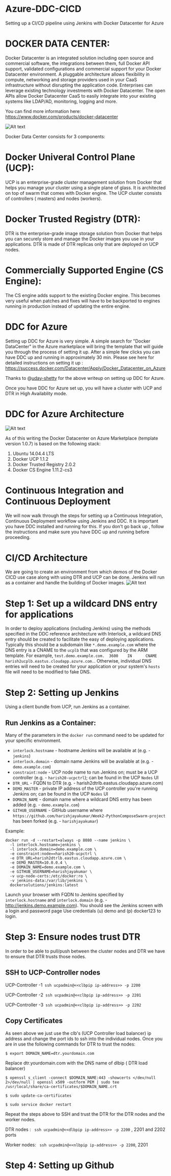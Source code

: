 # Azure-DDC-CICD
Setting up a CI/CD pipeline using Jenkins with Docker Datacenter for Azure

# DOCKER DATA CENTER:

Docker Datacenter is an integrated solution including open source and commercial software, the integrations between them, full Docker API support, validated configurations and commercial support for your Docker Datacenter environment. A pluggable architecture allows flexibility in compute, networking and storage providers used in your CaaS infrastructure without disrupting the application code. Enterprises can leverage existing technology investments with Docker Datacenter. The open APIs allow Docker Datacenter CaaS to easily integrate into your existing systems like LDAP/AD, monitoring, logging and more.

You can find more information here: https://www.docker.com/products/docker-datacenter

![Alt text](https://github.com/harishjayakumar/Azure-DDC-CICD/blob/master/DDC-Arch.png?raw=true "DDC Components")

Docker Data Center consists for 3 components:

# Docker Univeral Control Plane (UCP):
UCP is an enterprise-grade cluster management solution from Docker that helps you manage your cluster using a single plane of glass. It is architected on top of swarm that comes with Docker engine. The UCP cluster consists of controllers ( masters) and nodes (workers).

# Docker Trusted Registry (DTR):
DTR is the enterprise-grade image storage solution from Docker that helps you can securely store and manage the Docker images you use in your applications. DTR is made of DTR replicas only that are deployed on UCP nodes.

# Commercially Supported Engine (CS Engine):
The CS engine adds support to the existing Docker engine. This becomes very useful when patches and fixes will have to be backported to engines running in production instead of updating the entire engine.

# DDC for Azure
Setting up DDC for Azure is very simple. A simple search for "Docker DataCenter" in the Azure marketplace will bring the template that will guide you through the process of setting it up. After a simple few clicks you can have DDC up and running in approximately 30 min. Please see here for detailed instructions on setting it up : https://success.docker.com/Datacenter/Apply/Docker_Datacenter_on_Azure

Thanks to @[uday-shetty](https://github.com/uday-shetty) for the above writeup on setting up DDC for Azure.

Once you have DDC for Azure set up, you will have a cluster with UCP and DTR in High Availablity mode.

# DDC for Azure Architecture

![Alt text](https://github.com/harishjayakumar/Azure-DDC-CICD/blob/master/DDC-Azure-Arch.png?raw=true "DDC Azure Architecture ")

As of this writing the Docker Datacenter on Azure Marketplace (template version 1.0.7) is based on the following stack:

1. Ubuntu 14.04.4 LTS
2. Docker UCP 1.1.2
3. Docker Trusted Registry 2.0.2
4. Docker CS Engine 1.11.2-cs3

# Continuous Integration and Continuous Deployment

We will now walk through the steps for setting up a Continuous Integration, Continuous Deployment workflow using Jenkins and DDC. It is important you have DDC installed and running for this. If you don't go back up , follow the instructions and make sure you have DDC up and running before proceeding.

# CI/CD Architecture
We are going to create an environment from which demos of the Docker CICD use case along with using DTR and UCP can be done. Jenkins will run as a container and handle the building of Docker images.
![Alt text](https://github.com/harishjayakumar/Azure-DDC-CICD/blob/master/CI-CD.png?raw=true "CI/CD Architecture")

# Step 1: Set up a wildcard DNS entry for applications
In order to deploy applications (including Jenkins) using the methods specified in the DDC reference architecture with Interlock, a wildcard DNS entry should be created to facilitate the easy of deploying applications.  Typically this should be a subdomain like `*.demo.example.com` where the DNS entry is a CNAME to the `ucplb` that was configured by the ARM template.  For example, `test.demo.example.com.  3600    IN      CNAME   harish2ucplb.eastus.cloudapp.azure.com.`.  Otherwise, individual DNS entries will need to be created for your application or your system's `hosts` file will need to be modified to fake DNS.

# Step 2: Setting up Jenkins
Using a client bundle from UCP, run Jenkins as a container.

## Run Jenkins as a Container:
Many of the parameters in the `docker run` command need to be updated for your specific environment.

 * `interlock.hostname` - hostname Jenkins will be available at (e.g. - `jenkins`)
 * `interlock.domain` - domain name Jenkins will be available at (e.g. - `demo.example.com`)
 * `constraint:node` - UCP node name to run Jenkins on; must be a UCP controller (e.g. - `harish20-ucpctrl`); can be found in the UCP `Nodes` UI
 * `DTR_URL` - FQDN to DTR (e.g. - harish2dtrlb.eastus.cloudapp.azure.com)
 * `DEMO_MASTER` - private IP address of the UCP controller you're running Jenkins on; can be found in the UCP `Nodes` UI
 * `DOMAIN_NAME` - domain name where a wildcard DNS entry has been added (e.g. - `demo.example.com`)
 * `GITHUB_USERNAME` - GitHub username where `https://github.com/harishjayakumar/Week2-PythonComposeSwarm-project` has been forked (e.g. - `harishjayakumar`)

Example:

```
docker run -d --restart=always -p 8080 --name jenkins \
  -l interlock.hostname=jenkins \
  -l interlock.domain=demo.example.com \
  -e constraint:node==harish20-ucpctrl \
  -e DTR_URL=harish2dtrlb.eastus.cloudapp.azure.com \
  -e DEMO_MASTER=10.0.0.4 \
  -e DOMAIN_NAME=demo.example.com \
  -e GITHUB_USERNAME=harishjayakumar \
  -v ucp-node-certs:/etc/docker:ro \
  -v jenkins-data:/var/lib/jenkins \
  dockersolutions/jenkins:latest
```
Launch your browser with FQDN to Jenkins specified by `interlock.hostname` and `interlock.domain` (e.g. - http://jenkins.demo.example.com). You should see the Jenkins screen with a login and password page
Use credentials (u) demo and (p) docker123 to login.

# Step 3: Ensure nodes trust DTR
In order to be able to pull/push between the cluster nodes and DTR we have to ensure that DTR trusts those nodes. 

## SSH to UCP-Controller nodes

UCP-Controller -1``` ssh ucpadmin@<<clbpip ip-address>> -p 2200```

UCP-Controller -2``` ssh ucpadmin@<<clbpip ip-address>> -p 2201```

UCP-Controller -3``` ssh ucpadmin@<<clbpip ip-address>> -p 2202```

## Copy Certificates

As seen above we just use the clb's (UCP Controller load balancer) ip address and change the port ids to ssh into the individual nodes. Once you are in use the following commands for DTR to trust the nodes:

```$ export DOMAIN_NAME=dtr.yourdomain.com```

Replace dtr.yourdomain.com with the DNS name of dlbip ( DTR load balancer)

```$ openssl s_client -connect $DOMAIN_NAME:443 -showcerts </dev/null 2>/dev/null | openssl x509 -outform PEM | sudo tee /usr/local/share/ca-certificates/$DOMAIN_NAME.crt```

```$ sudo update-ca-certificates```
    
```$ sudo service docker restart```

Repeat the steps above to SSH and trust the DTR for the DTR nodes and the worker nodes.

DTR nodes : ``` ssh ucpadmin@<<dlbpip ip-address>> -p 2200``` , 2201 and 2202 ports

Worker nodes: ``` ssh ucpadmin@<<nlbpip ip-address>> -p 2200```, 2201 

# Step 4: Setting up Github


